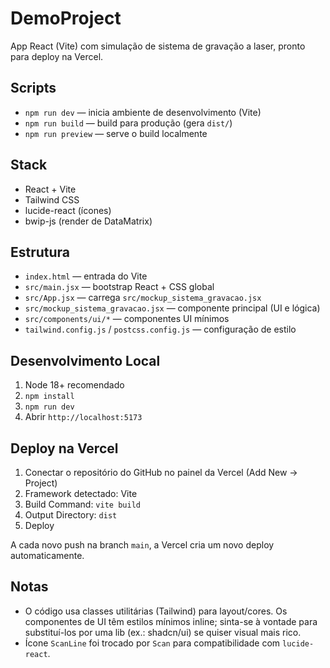 # DemoProject

App React (Vite) com simulação de sistema de gravação a laser, pronto para deploy na Vercel.

## Scripts
- `npm run dev` — inicia ambiente de desenvolvimento (Vite)
- `npm run build` — build para produção (gera `dist/`)
- `npm run preview` — serve o build localmente

## Stack
- React + Vite
- Tailwind CSS
- lucide-react (ícones)
- bwip-js (render de DataMatrix)

## Estrutura
- `index.html` — entrada do Vite
- `src/main.jsx` — bootstrap React + CSS global
- `src/App.jsx` — carrega `src/mockup_sistema_gravacao.jsx`
- `src/mockup_sistema_gravacao.jsx` — componente principal (UI e lógica)
- `src/components/ui/*` — componentes UI mínimos
- `tailwind.config.js` / `postcss.config.js` — configuração de estilo

## Desenvolvimento Local
1. Node 18+ recomendado
2. `npm install`
3. `npm run dev`
4. Abrir `http://localhost:5173`

## Deploy na Vercel
1. Conectar o repositório do GitHub no painel da Vercel (Add New → Project)
2. Framework detectado: Vite
3. Build Command: `vite build`
4. Output Directory: `dist`
5. Deploy

A cada novo push na branch `main`, a Vercel cria um novo deploy automaticamente.

## Notas
- O código usa classes utilitárias (Tailwind) para layout/cores. Os componentes de UI têm estilos mínimos inline; sinta-se à vontade para substituí-los por uma lib (ex.: shadcn/ui) se quiser visual mais rico.
- Ícone `ScanLine` foi trocado por `Scan` para compatibilidade com `lucide-react`.
